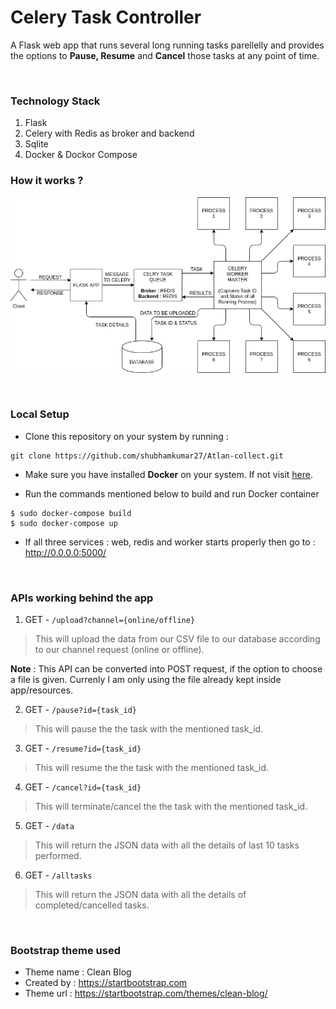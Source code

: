 # Celery Task Controller
A Flask web app that runs several long running tasks parellelly and provides the options to **Pause, Resume** and **Cancel** those tasks at any point of time.

<br/>

### Technology Stack
1) Flask
2) Celery with Redis as broker and backend
3) Sqlite
4) Docker & Dockor Compose

### How it works ?
![](./app/static/img/flowchart.png)

<br/>

### Local Setup
- Clone this repository on your system by running :
```
git clone https://github.com/shubhamkumar27/Atlan-collect.git
```

- Make sure you have installed **Docker** on your system. If not visit [here](https://docs.docker.com/get-docker/).

- Run the commands mentioned below to build and run Docker container
```
$ sudo docker-compose build
$ sudo docker-compose up
```

- If all three services : web, redis and worker starts properly then go to : http://0.0.0.0:5000/


<br/>

### APIs working behind the app
1) GET  -  `/upload?channel={online/offline}`

 >This will upload the data from our CSV file to our database according to our channel request (online or offline).

**Note** :  This API can be converted into POST request, if the option to choose a file is given. Currenly I am only using the file already kept inside app/resources.


2) GET  -  `/pause?id={task_id}`

 >This will pause the the task with the mentioned task_id.

3) GET  -  `/resume?id={task_id}`

 >This will resume the the task with the mentioned task_id.

4) GET  -  `/cancel?id={task_id}`

 >This will terminate/cancel the the task with the mentioned task_id.

5) GET  -  `/data`

 >This will return the JSON data with all the details of last 10 tasks performed.

6) GET  -  `/alltasks`

 >This will return the JSON data with all the details of completed/cancelled tasks.


<br/>

### Bootstrap theme used
- Theme name : Clean Blog
- Created by : https://startbootstrap.com
- Theme url  : https://startbootstrap.com/themes/clean-blog/


